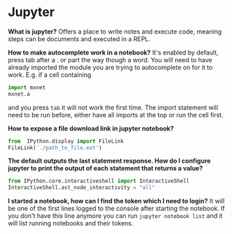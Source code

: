 # Jupyter

**What is jupyter?**
Offers a place to write notes and execute code, meaning steps can be documents and executed in a REPL.

**How to make autocomplete work in a notebook?**
It's enabled by default, press tab after a . or part the way though a word.  You will need to have already imported the module you are trying to autocomplete on for it to work.  E.g. if a cell containing
```python
import mxnet
mxnet.a
```
and you press `tab` it will not work the first time. The import statement will need to be run before, either have all imports at the top or run the cell first.

**How to expose a file download link in jupyter notebook?**

```python
from  IPython.display import FileLink
FileLink('./path_to_file.ext')
```

**The default outputs the last statement response. How do I configure jupyter to print the output of each statement that returns a value?**

```python
from IPython.core.interactiveshell import InteractiveShell
InteractiveShell.ast_node_interactivity = "all"
```

**I started a notebook, how can I find the token which I need to login?**
It will be one of the first lines logged to the console after starting the notebook. If you don't have this line anymore you can run `jupyter notebook list` and it will list running notebooks and their tokens.